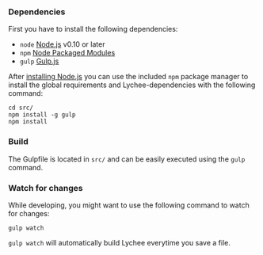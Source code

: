 ### Dependencies

First you have to install the following dependencies:

- `node` [Node.js](http://nodejs.org) v0.10 or later
- `npm` [Node Packaged Modules](https://www.npmjs.org)
- `gulp` [Gulp.js](http://gulpjs.com)

After [installing Node.js](http://nodejs.org) you can use the included `npm` package manager to install the global requirements and Lychee-dependencies with the following command:

	cd src/
	npm install -g gulp
	npm install

### Build

The Gulpfile is located in `src/` and can be easily executed using the `gulp` command.

### Watch for changes

While developing, you might want to use the following command to watch for changes:

	gulp watch

`gulp watch` will automatically build Lychee everytime you save a file.
